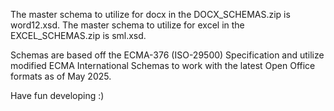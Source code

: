 The master schema to utilize for docx in the DOCX_SCHEMAS.zip is word12.xsd.
The master schema to utilize for excel in the EXCEL_SCHEMAS.zip is sml.xsd.


Schemas are based off the ECMA-376 (ISO-29500) Specification and utilize modified ECMA International Schemas to work with the latest Open Office formats as of May 2025.

Have fun developing :)
